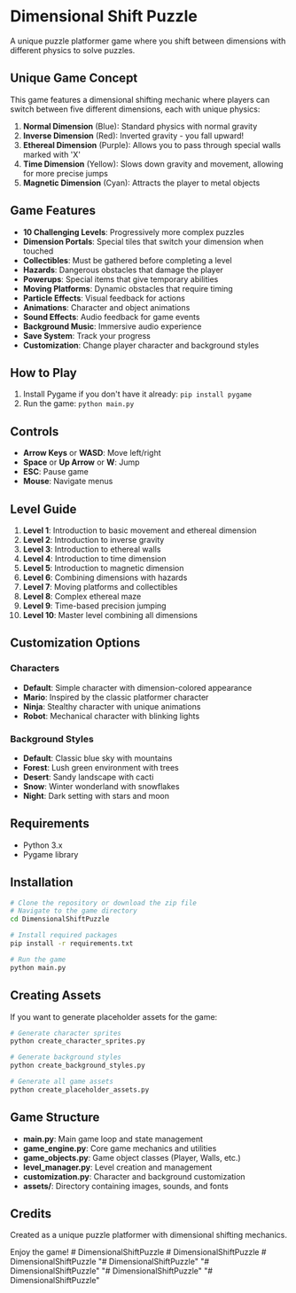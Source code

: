 # Dimensional Shift Puzzle

A unique puzzle platformer game where you shift between dimensions with different physics to solve puzzles.

## Unique Game Concept

This game features a dimensional shifting mechanic where players can switch between five different dimensions, each with unique physics:

1. **Normal Dimension** (Blue): Standard physics with normal gravity
2. **Inverse Dimension** (Red): Inverted gravity - you fall upward!
3. **Ethereal Dimension** (Purple): Allows you to pass through special walls marked with 'X'
4. **Time Dimension** (Yellow): Slows down gravity and movement, allowing for more precise jumps
5. **Magnetic Dimension** (Cyan): Attracts the player to metal objects

## Game Features

- **10 Challenging Levels**: Progressively more complex puzzles
- **Dimension Portals**: Special tiles that switch your dimension when touched
- **Collectibles**: Must be gathered before completing a level
- **Hazards**: Dangerous obstacles that damage the player
- **Powerups**: Special items that give temporary abilities
- **Moving Platforms**: Dynamic obstacles that require timing
- **Particle Effects**: Visual feedback for actions
- **Animations**: Character and object animations
- **Sound Effects**: Audio feedback for game events
- **Background Music**: Immersive audio experience
- **Save System**: Track your progress
- **Customization**: Change player character and background styles

## How to Play

1. Install Pygame if you don't have it already: `pip install pygame`
2. Run the game: `python main.py`

## Controls

- **Arrow Keys** or **WASD**: Move left/right
- **Space** or **Up Arrow** or **W**: Jump
- **ESC**: Pause game
- **Mouse**: Navigate menus

## Level Guide

1. **Level 1**: Introduction to basic movement and ethereal dimension
2. **Level 2**: Introduction to inverse gravity
3. **Level 3**: Introduction to ethereal walls
4. **Level 4**: Introduction to time dimension
5. **Level 5**: Introduction to magnetic dimension
6. **Level 6**: Combining dimensions with hazards
7. **Level 7**: Moving platforms and collectibles
8. **Level 8**: Complex ethereal maze
9. **Level 9**: Time-based precision jumping
10. **Level 10**: Master level combining all dimensions

## Customization Options

### Characters
- **Default**: Simple character with dimension-colored appearance
- **Mario**: Inspired by the classic platformer character
- **Ninja**: Stealthy character with unique animations
- **Robot**: Mechanical character with blinking lights

### Background Styles
- **Default**: Classic blue sky with mountains
- **Forest**: Lush green environment with trees
- **Desert**: Sandy landscape with cacti
- **Snow**: Winter wonderland with snowflakes
- **Night**: Dark setting with stars and moon

## Requirements

- Python 3.x
- Pygame library

## Installation

```bash
# Clone the repository or download the zip file
# Navigate to the game directory
cd DimensionalShiftPuzzle

# Install required packages
pip install -r requirements.txt

# Run the game
python main.py
```

## Creating Assets

If you want to generate placeholder assets for the game:

```bash
# Generate character sprites
python create_character_sprites.py

# Generate background styles
python create_background_styles.py

# Generate all game assets
python create_placeholder_assets.py
```

## Game Structure

- **main.py**: Main game loop and state management
- **game_engine.py**: Core game mechanics and utilities
- **game_objects.py**: Game object classes (Player, Walls, etc.)
- **level_manager.py**: Level creation and management
- **customization.py**: Character and background customization
- **assets/**: Directory containing images, sounds, and fonts

## Credits

Created as a unique puzzle platformer with dimensional shifting mechanics.

Enjoy the game!
#   D i m e n s i o n a l S h i f t P u z z l e  
 #   D i m e n s i o n a l S h i f t P u z z l e  
 #   D i m e n s i o n a l S h i f t P u z z l e  
 "# DimensionalShiftPuzzle" 
"# DimensionalShiftPuzzle" 
"# DimensionalShiftPuzzle" 
"# DimensionalShiftPuzzle" 
